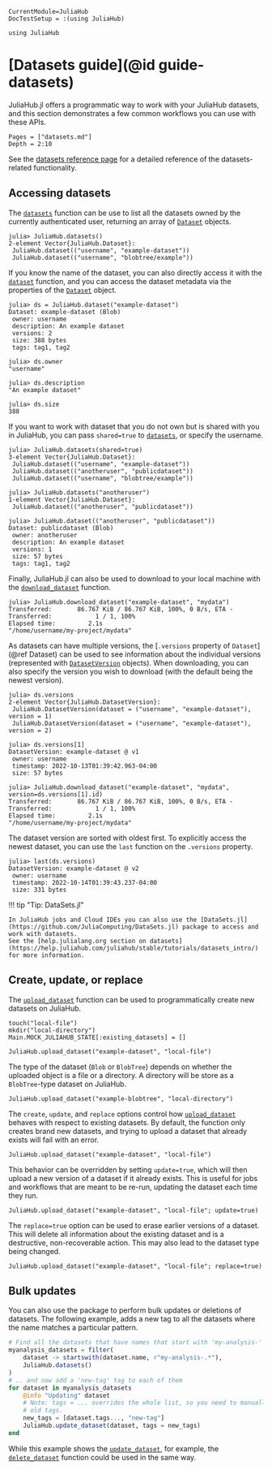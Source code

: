 ```@meta
CurrentModule=JuliaHub
DocTestSetup = :(using JuliaHub)
```
```@setup datasets
using JuliaHub
```

# [Datasets guide](@id guide-datasets)

JuliaHub.jl offers a programmatic way to work with your JuliaHub datasets, and this section demonstrates a few common workflows you can use with these APIs.

```@contents
Pages = ["datasets.md"]
Depth = 2:10
```

See the [datasets reference page](../reference/datasets.md) for a detailed reference of the datasets-related functionality.

## Accessing datasets

The [`datasets`](@ref) function can be use to list all the datasets owned by the currently authenticated user, returning an array of [`Dataset`](@ref) objects.

```jldoctest
julia> JuliaHub.datasets()
2-element Vector{JuliaHub.Dataset}:
 JuliaHub.dataset(("username", "example-dataset"))
 JuliaHub.dataset(("username", "blobtree/example"))
```

If you know the name of the dataset, you can also directly access it with the [`dataset`](@ref) function, and you can access the dataset metadata via the properties of the [`Dataset`](@ref) object.

```jldoctest example-dataset
julia> ds = JuliaHub.dataset("example-dataset")
Dataset: example-dataset (Blob)
 owner: username
 description: An example dataset
 versions: 2
 size: 388 bytes
 tags: tag1, tag2

julia> ds.owner
"username"

julia> ds.description
"An example dataset"

julia> ds.size
388
```

If you want to work with dataset that you do not own but is shared with you in JuliaHub, you can pass `shared=true` to [`datasets`](@ref), or specify the username.

```jldoctest
julia> JuliaHub.datasets(shared=true)
3-element Vector{JuliaHub.Dataset}:
 JuliaHub.dataset(("username", "example-dataset"))
 JuliaHub.dataset(("anotheruser", "publicdataset"))
 JuliaHub.dataset(("username", "blobtree/example"))

julia> JuliaHub.datasets("anotheruser")
1-element Vector{JuliaHub.Dataset}:
 JuliaHub.dataset(("anotheruser", "publicdataset"))

julia> JuliaHub.dataset(("anotheruser", "publicdataset"))
Dataset: publicdataset (Blob)
 owner: anotheruser
 description: An example dataset
 versions: 1
 size: 57 bytes
 tags: tag1, tag2
```

Finally, JuliaHub.jl can also be used to download to your local machine with the [`download_dataset`](@ref) function.

```jldoctest; filter = r"\"/.+/mydata\""
julia> JuliaHub.download_dataset("example-dataset", "mydata")
Transferred:       86.767 KiB / 86.767 KiB, 100%, 0 B/s, ETA -
Transferred:            1 / 1, 100%
Elapsed time:         2.1s
"/home/username/my-project/mydata"
```

As datasets can have multiple versions, the [`.versions` property of `Dataset`](@ref Dataset) can be used to see information about the individual versions (represented with [`DatasetVersion`](@ref) objects).
When downloading, you can also specify the version you wish to download (with the default being the newest version).

```jldoctest example-dataset; filter = r"\"/.+/mydata\""
julia> ds.versions
2-element Vector{JuliaHub.DatasetVersion}:
 JuliaHub.DatasetVersion(dataset = ("username", "example-dataset"), version = 1)
 JuliaHub.DatasetVersion(dataset = ("username", "example-dataset"), version = 2)

julia> ds.versions[1]
DatasetVersion: example-dataset @ v1
 owner: username
 timestamp: 2022-10-13T01:39:42.963-04:00
 size: 57 bytes

julia> JuliaHub.download_dataset("example-dataset", "mydata", version=ds.versions[1].id)
Transferred:       86.767 KiB / 86.767 KiB, 100%, 0 B/s, ETA -
Transferred:            1 / 1, 100%
Elapsed time:         2.1s
"/home/username/my-project/mydata"

```

The dataset version are sorted with oldest first.
To explicitly access the newest dataset, you can use the `last` function on the `.versions` property.

```jldoctest example-dataset
julia> last(ds.versions)
DatasetVersion: example-dataset @ v2
 owner: username
 timestamp: 2022-10-14T01:39:43.237-04:00
 size: 331 bytes

```

!!! tip "Tip: DataSets.jl"

    In JuliaHub jobs and Cloud IDEs you can also use the [DataSets.jl](https://github.com/JuliaComputing/DataSets.jl) package to access and work with datasets.
    See the [help.julialang.org section on datasets](https://help.juliahub.com/juliahub/stable/tutorials/datasets_intro/) for more information.

## Create, update, or replace

The [`upload_dataset`](@ref) function can be used to programmatically create new datasets on JuliaHub.

```@setup datasets
touch("local-file")
mkdir("local-directory")
Main.MOCK_JULIAHUB_STATE[:existing_datasets] = []
```

```@repl datasets
JuliaHub.upload_dataset("example-dataset", "local-file")
```

The type of the dataset (`Blob` or `BlobTree`) depends on whether the uploaded object is a file or a directory.
A directory will be store as a `BlobTree`-type dataset on JuliaHub.

```@repl datasets
JuliaHub.upload_dataset("example-blobtree", "local-directory")
```

The `create`, `update`, and `replace` options control how [`upload_dataset`](@ref) behaves with respect to existing datasets.
By default, the function only creates brand new datasets, and trying to upload a dataset that already exists will fail with an error.

```@repl datasets
JuliaHub.upload_dataset("example-dataset", "local-file")
```

This behavior can be overridden by setting `update=true`, which will then upload a new version of a dataset if it already exists.
This is useful for jobs and workflows that are meant to be re-run, updating the dataset each time they run.

```@repl datasets
JuliaHub.upload_dataset("example-dataset", "local-file"; update=true)
```

The `replace=true` option can be used to erase earlier versions of a dataset.
This will delete all information about the existing dataset and is a destructive, non-recoverable action.
This may also lead to the dataset type being changed.

```@repl datasets
JuliaHub.upload_dataset("example-dataset", "local-file"; replace=true)
```

## Bulk updates

You can also use the package to perform bulk updates or deletions of datasets.
The following example, adds a new tag to all the datasets where the name matches a particular pattern.

```julia
# Find all the datasets that have names that start with 'my-analysis-'
myanalysis_datasets = filter(
    dataset -> startswith(dataset.name, r"my-analysis-.*"),
    JuliaHub.datasets()
)
# .. and now add a 'new-tag' tag to each of them
for dataset in myanalysis_datasets
    @info "Updating" dataset
    # Note: tags = ... overrides the whole list, so you need to manually retain
    # old tags.
    new_tags = [dataset.tags..., "new-tag"]
    JuliaHub.update_dataset(dataset, tags = new_tags)
end
```

While this example shows the [`update_dataset`](@ref), for example, the [`delete_dataset`](@ref) function could be used in the same way.
